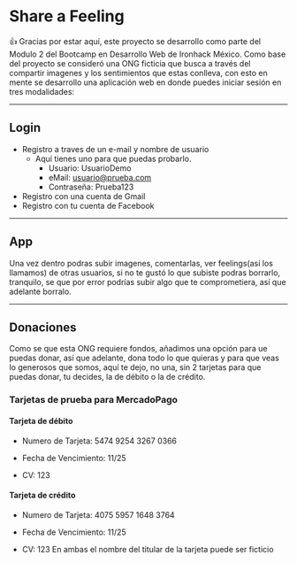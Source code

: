 # Share a Feeling
:thumbsup:
Gracias por estar aquí, este proyecto se desarrollo como parte del Modulo 2 del Bootcamp en Desarrollo Web de Ironhack México.
Como base del proyecto se consideró una ONG ficticia que busca a través del compartir imagenes y los sentimientos que estas conlleva, con esto en mente se desarrollo una aplicación web en donde puedes iniciar sesión en tres modalidades:
___
## Login
+ Registro a traves de un e-mail y nombre de usuario
  -  Aquí tienes uno para que puedas probarlo.
     * Usuario: UsuarioDemo
     * eMail: usuario@prueba.com
     * Contraseña: Prueba123
+ Registro con una cuenta de Gmail
+ Registro con tu cuenta de Facebook
___
## App
Una vez dentro podras subir imagenes, comentarlas, ver feelings(así los llamamos) de otras usuarios, si no te gustó lo que subiste podras borrarlo, tranquilo, se que por error podrías subir algo que te comprometiera, así que adelante borralo.
___
## Donaciones
Como se que esta ONG requiere fondos, añadimos una opción para ue puedas donar, así que adelante, dona todo lo que quieras y para que veas lo generosos que somos, aquí te dejo, no una, sin 2 tarjetas para que puedas donar, tu decides, la de débito o la de crédito.
### Tarjetas de prueba para MercadoPago
#### Tarjeta de débito
+ Numero de Tarjeta: 5474 9254 3267 0366
- Fecha de Vencimiento: 11/25
* CV: 123
#### Tarjeta de crédito
+ Numero de Tarjeta: 4075 5957 1648 3764
- Fecha de Vencimiento: 11/25
* CV: 123
En ambas el nombre del titular de la tarjeta puede ser ficticio
